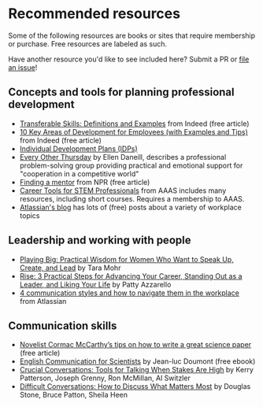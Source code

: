# Recommended resources

Some of the following resources are books or sites that require membership or purchase.
Free resources are labeled as such.

Have another resource you'd like to see included here?
Submit a PR or [file an issue](https://github.com/k8hertweck/professional_assets_data_science/issues)!

## Concepts and tools for planning professional development

- [Transferable Skills: Definitions and Examples](https://www.indeed.com/career-advice/resumes-cover-letters/transferable-skills) from Indeed (free article)
- [10 Key Areas of Development for Employees (with Examples and Tips)](https://www.indeed.com/career-advice/career-development/key-areas-of-development-for-employees) from Indeed (free article)
- [Individual Development Plans (IDPs)](https://medium.com/stem-and-culture-chronicle/building-your-individual-development-plan-idp-a-guide-for-undergraduate-students-f14feca9111c)
- [Every Other Thursday](https://www.goodreads.com/book/show/223007.Every_Other_Thursday) by Ellen Daneill, describes a professional problem-solving group providing practical and emotional support for "cooperation in a competitive world"
- [Finding a mentor](https://www.npr.org/2019/10/25/773158390/how-to-find-a-mentor-and-make-it-work) from NPR (free article)
- [Career Tools for STEM Professionals](https://careerdevelopment.aaas.org/individuals/) from AAAS includes many resources, including short courses. Requires a membership to AAAS.
- [Atlassian's blog](https://www.atlassian.com/blog) has lots of (free) posts about a variety of workplace topics

## Leadership and working with people

- [Playing Big: Practical Wisdom for Women Who Want to Speak Up, Create, and Lead](https://www.goodreads.com/book/show/43448086-playing-big) by Tara Mohr
- [Rise: 3 Practical Steps for Advancing Your Career, Standing Out as a Leader, and Liking Your Life](https://www.goodreads.com/book/show/12838919-rise) by Patty Azzarello
- [4 communication styles and how to navigate them in the workplace](https://www.atlassian.com/blog/inside-atlassian/how-to-navigate-diverse-communication-styles-at-work) from Atlassian

## Communication skills

- [Novelist Cormac McCarthy’s tips on how to write a great science paper](https://www.nature.com/articles/d41586-019-02918-5) (free article)
- [English Communication for Scientists](https://www.nature.com/scitable/ebooks/cntNm-14053993/) by Jean-luc Doumont (free ebook)
- [Crucial Conversations: Tools for Talking When Stakes Are High](https://www.goodreads.com/book/show/15014.Crucial_Conversations?from_search=true&from_srp=true&qid=RmqyOZYc4s&rank=1) by  Kerry Patterson, Joseph Grenny, Ron McMillan, Al Switzler
- [Difficult Conversations: How to Discuss What Matters Most](https://www.goodreads.com/book/show/774088.Difficult_Conversations?from_search=true&from_srp=true&qid=nssLUZcWz8&rank=1) by Douglas Stone,  Bruce Patton, Sheila Heen
